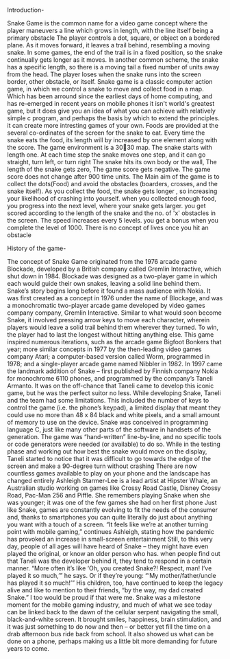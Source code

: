 Introduction-


Snake Game is the common name for a video game concept where the player maneuvers a line which grows in length, with the line itself being a primary obstacle
The player controls a dot, square, or object on a bordered plane. As it moves forward, it leaves a trail behind, resembling a moving snake. In some games, the end of the trail is in a fixed position, so the snake continually gets longer as it moves. 
In another common scheme, the snake has a specific length, so there is a moving tail a fixed number of units away from the head. 
The player loses when the snake runs into the screen border, other obstacle, or itself.
Snake game is a classic computer action game, in which we control a snake to move and collect food in a map.
Which has been arround since the earliest days of home computing, and has re-emerged in recent years on mobile phones
it isn't world's greatest game, but it does give you an idea of what you can achieve with relatively simple c program, and perhaps the basis by which to extend the principles.
it can create more intresting games of your own.
Foods are provided at the several co-ordinates of the screen for the snake to eat. Every time the snake eats the food, its length will by increased by one element along with the score.
The game environment is a 3030 map. The snake starts with length one. 
At each time step the snake moves one step, and it can go straight, turn left, or turn right
 The snake hits its own body or the wall, The length of the snake gets zero, The game score gets negative. The game score does not change after 900 time units.
 The Main aim of the game is to collect the dots(Food) and avoid the obstacles (boarders, crosses, and the snake itself).
 As  you collect the food, the snake gets longer , so increasing your likelihood of crashing into yourself. when you collected enough food, you progress into the next level, where your snake gets larger.
 you get scored according to the length of the snake and the no. of 'x' obstacles in the screen. The speed increases every 5 levels. you get a bonus when you complete the level of 1000.
 There is no concept of lives once you hit an obstacle
 
 History of the game-
 
The concept of Snake Game originated from the 1976 arcade game Blockade, developed by a British company called Gremlin Interactive, which shut down in 1984. Blockade was designed as a two-player game in which each would guide their own snakes, leaving a solid line behind them.
Snake’s story begins long before it found a mass audience with Nokia.
It was first created as a concept in 1976 under the name of Blockage, and was a monochromatic two-player arcade game developed by video games company company, Gremlin Interactive. 
Similar to what would soon become Snake, it involved pressing arrow keys to move each character, wherein players would leave a solid trail behind them 
wherever they turned. To win, the player had to last the longest without hitting anything else.
This game inspired numerous iterations, such as the arcade game Bigfoot Bonkers that year; more similar concepts in 1977 by the then-leading video games company Atari; a computer-based version called Worm, programmed in 1978; and a single-player arcade game named Nibbler in 1982.
In 1997 came the landmark addition of Snake – first published by Finnish company Nokia for monochrome 6110 phones, and programmed by the company’s Taneli Armanto. It was on the off-chance that Taneli came to develop this iconic game, but he was the perfect suitor no less.
While developing Snake, Taneli and the team had some limitations.
This included the number of keys to control the game (i.e. the phone’s keypad), a limited display that meant they could use no more than 48 x 84 black and white pixels, and a small amount of memory to use on the device.
Snake was conceived in programming language C, just like many other parts of the software in handsets of the generation.
The game was “hand-written” line-by-line, and no specific tools or code generators were needed (or available) to do so.
While in the testing phase and working out how best the snake would move on the display, Taneli started to notice that it was difficult to go towards the edge of the screen and make a 90-degree turn without crashing
There are now countless games available to play on your phone and the landscape has changed entirely
Ashleigh Starmer-Lee is a lead artist at Hipster Whale, an Australian studio working on games like Crossy Road Castle, Disney Crossy Road, Pac-Man 256 and Piffle. She remembers playing Snake when she was younger; it was one of the few games she had on her first phone
Just like Snake, games are constantly evolving to fit the needs of the consumer and, thanks to smartphones
you can quite literally do just about anything you want with a touch of a screen. 
“It feels like we’re at another turning point with mobile gaming,” continues Ashleigh, stating how the pandemic has provoked an increase in small-screen entertainment
Still, to this very day, people of all ages will have heard of Snake – they might have even played the original, or know an older person who has. 
when people find out that Taneli was the developer behind it, they tend to respond in a certain manner.
“More often it’s like ‘Oh, you created Snake?! Respect, man! I’ve played it so much,’” he says. Or if they’re young: “‘My mother/father/uncle has played it so much!’” His children, too, have continued to keep the legacy alive and like to mention to their friends, “by the way, my dad created Snake.”
I too would be proud if that were me.
Snake was a milestone moment for the mobile gaming industry, and much of what we see today can be linked back to the dawn of the cellular serpent navigating the small, black-and-white screen.
It brought smiles, happiness, brain stimulation, and it was just something to do now and then – or better yet fill the time on a drab afternoon bus ride back from school.
It also showed us what can be done on a phone, perhaps making us a little bit more demanding for future years to come.
